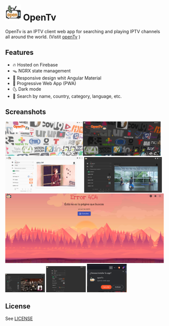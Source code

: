 <h1><img src="src/assets/icons/openTv_transparent.png" alt="OpenTv logo" style="height: 50px; width:auto;"/> OpenTv </h1>

OpenTv is an IPTV client web app for searching and playing IPTV channels all around the world. (Vistit [openTv](https://opentv.web.app/) )

## Features

- 🔥 Hosted on Firebase
- 🪤 NGRX state management
- 📐 Responsive design whit Angular Material
- 📱 Progressive Web App (PWA)
- 🌜 Dark mode
- 🔎 Search by name, country, category, language, etc.

## Screanshots

<img src="src/assets/screenshots/screenshot02.png" alt="OpenTv screenshot cover" style="height: auto; width:49%;"/><img src="src/assets/screenshots/screenshot05.png" alt="OpenTv screenshot cover" style="height: auto; width:49%;"/>
<img src="src/assets/screenshots/screenshot01.png" alt="OpenTv screenshot light" style="height: auto; width:49%;"/>
<img src="src/assets/screenshots/screenshot04.png" alt="OpenTv screenshot dark search" style="height: auto; width:49%;"/>
<img src="src/assets/screenshots/screenshot06.png" alt="OpenTv screenshot dark" style="height: auto; width:100%;"/>
<img src="src/assets/screenshots/screenshot07.png" alt="OpenTv screenshot dark" style="height: auto; width:25%;"/>
<img src="src/assets/screenshots/screenshot03.png" alt="OpenTv screenshot dark" style="height: auto; width:25%;"/>
<img src="src/assets/screenshots/screenshot08.png" alt="OpenTv screenshot dark" style="height: auto; width:25%;"/>

## License

See [LICENSE](LICENSE)
